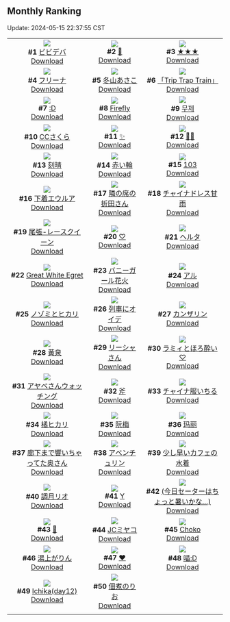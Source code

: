 ## Monthly Ranking
Update: 2024-05-15 22:37:55 CST

|      |      |      |
| :----: | :----: | :----: |
| ![](https://i.pixiv.re/c/240x480/img-master/img/2024/04/17/00/00/20/117903036_p0_master1200.jpg)<br>**#1** [ビビデバ](https://www.pixiv.net/artworks/117903036)<br>[Download](https://i.pixiv.re/img-original/img/2024/04/17/00/00/20/117903036_p0.jpg) | ![](https://i.pixiv.re/c/240x480/img-master/img/2024/04/17/00/36/24/117904473_p0_master1200.jpg)<br>**#2** [💌](https://www.pixiv.net/artworks/117904473)<br>[Download](https://i.pixiv.re/img-original/img/2024/04/17/00/36/24/117904473_p0.jpg) | ![](https://i.pixiv.re/c/240x480/img-master/img/2024/04/17/00/00/25/117903060_p0_master1200.jpg)<br>**#3** [★★★](https://www.pixiv.net/artworks/117903060)<br>[Download](https://i.pixiv.re/img-original/img/2024/04/17/00/00/25/117903060_p0.png) |
| ![](https://i.pixiv.re/c/240x480/img-master/img/2024/04/16/00/00/30/117875650_p0_master1200.jpg)<br>**#4** [フリーナ](https://www.pixiv.net/artworks/117875650)<br>[Download](https://i.pixiv.re/img-original/img/2024/04/16/00/00/30/117875650_p0.jpg) | ![](https://i.pixiv.re/c/240x480/img-master/img/2024/04/17/10/00/01/117911875_p0_master1200.jpg)<br>**#5** [冬山あさこ](https://www.pixiv.net/artworks/117911875)<br>[Download](https://i.pixiv.re/img-original/img/2024/04/17/10/00/01/117911875_p0.png) | ![](https://i.pixiv.re/c/240x480/img-master/img/2024/04/15/18/15/38/117865030_p0_master1200.jpg)<br>**#6** [「Trip Trap Train」](https://www.pixiv.net/artworks/117865030)<br>[Download](https://i.pixiv.re/img-original/img/2024/04/15/18/15/38/117865030_p0.png) |
| ![](https://i.pixiv.re/c/240x480/img-master/img/2024/04/17/13/39/45/117915169_p0_master1200.jpg)<br>**#7** [:D](https://www.pixiv.net/artworks/117915169)<br>[Download](https://i.pixiv.re/img-original/img/2024/04/17/13/39/45/117915169_p0.jpg) | ![](https://i.pixiv.re/c/240x480/img-master/img/2024/04/17/00/00/17/117903019_p0_master1200.jpg)<br>**#8** [Firefly](https://www.pixiv.net/artworks/117903019)<br>[Download](https://i.pixiv.re/img-original/img/2024/04/17/00/00/17/117903019_p0.jpg) | ![](https://i.pixiv.re/c/240x480/img-master/img/2024/04/18/00/00/18/117930405_p0_master1200.jpg)<br>**#9** [무제](https://www.pixiv.net/artworks/117930405)<br>[Download](https://i.pixiv.re/img-original/img/2024/04/18/00/00/18/117930405_p0.jpg) |
| ![](https://i.pixiv.re/c/240x480/img-master/img/2024/04/16/00/00/59/117875739_p0_master1200.jpg)<br>**#10** [CCさくら](https://www.pixiv.net/artworks/117875739)<br>[Download](https://i.pixiv.re/img-original/img/2024/04/16/00/00/59/117875739_p0.jpg) | ![](https://i.pixiv.re/c/240x480/img-master/img/2024/04/17/19/34/07/117921921_p0_master1200.jpg)<br>**#11** [✨](https://www.pixiv.net/artworks/117921921)<br>[Download](https://i.pixiv.re/img-original/img/2024/04/17/19/34/07/117921921_p0.png) | ![](https://i.pixiv.re/c/240x480/img-master/img/2024/04/17/22/33/32/117885800_p0_master1200.jpg)<br>**#12** [🖤👜](https://www.pixiv.net/artworks/117885800)<br>[Download](https://i.pixiv.re/img-original/img/2024/04/17/22/33/32/117885800_p0.jpg) |
| ![](https://i.pixiv.re/c/240x480/img-master/img/2024/04/17/22/33/32/117927579_p0_master1200.jpg)<br>**#13** [刻晴](https://www.pixiv.net/artworks/117927579)<br>[Download](https://i.pixiv.re/img-original/img/2024/04/17/22/33/32/117927579_p0.jpg) | ![](https://i.pixiv.re/c/240x480/img-master/img/2024/04/15/00/42/48/117849515_p0_master1200.jpg)<br>**#14** [赤い輪](https://www.pixiv.net/artworks/117849515)<br>[Download](https://i.pixiv.re/img-original/img/2024/04/15/00/42/48/117849515_p0.png) | ![](https://i.pixiv.re/c/240x480/img-master/img/2024/04/16/14/27/24/117888408_p0_master1200.jpg)<br>**#15** [103](https://www.pixiv.net/artworks/117888408)<br>[Download](https://i.pixiv.re/img-original/img/2024/04/16/14/27/24/117888408_p0.jpg) |
| ![](https://i.pixiv.re/c/240x480/img-master/img/2024/04/17/20/25/48/117923357_p0_master1200.jpg)<br>**#16** [下着エウルア](https://www.pixiv.net/artworks/117923357)<br>[Download](https://i.pixiv.re/img-original/img/2024/04/17/20/25/48/117923357_p0.jpg) | ![](https://i.pixiv.re/c/240x480/img-master/img/2024/04/19/00/00/35/117957166_p0_master1200.jpg)<br>**#17** [隣の席の折田さん](https://www.pixiv.net/artworks/117957166)<br>[Download](https://i.pixiv.re/img-original/img/2024/04/19/00/00/35/117957166_p0.png) | ![](https://i.pixiv.re/c/240x480/img-master/img/2024/04/18/00/00/17/117930398_p0_master1200.jpg)<br>**#18** [チャイナドレス甘雨](https://www.pixiv.net/artworks/117930398)<br>[Download](https://i.pixiv.re/img-original/img/2024/04/18/00/00/17/117930398_p0.jpg) |
| ![](https://i.pixiv.re/c/240x480/img-master/img/2024/04/19/18/15/38/117974000_p0_master1200.jpg)<br>**#19** [尾張-レースクイーン](https://www.pixiv.net/artworks/117974000)<br>[Download](https://i.pixiv.re/img-original/img/2024/04/19/18/15/38/117974000_p0.jpg) | ![](https://i.pixiv.re/c/240x480/img-master/img/2024/04/17/00/00/14/117903001_p0_master1200.jpg)<br>**#20** [♡](https://www.pixiv.net/artworks/117903001)<br>[Download](https://i.pixiv.re/img-original/img/2024/04/17/00/00/14/117903001_p0.png) | ![](https://i.pixiv.re/c/240x480/img-master/img/2024/04/18/17/47/59/117946357_p0_master1200.jpg)<br>**#21** [ヘルタ](https://www.pixiv.net/artworks/117946357)<br>[Download](https://i.pixiv.re/img-original/img/2024/04/18/17/47/59/117946357_p0.png) |
| ![](https://i.pixiv.re/c/240x480/img-master/img/2024/04/18/04/33/28/117933438_p0_master1200.jpg)<br>**#22** [Great White Egret](https://www.pixiv.net/artworks/117933438)<br>[Download](https://i.pixiv.re/img-original/img/2024/04/18/04/33/28/117933438_p0.png) | ![](https://i.pixiv.re/c/240x480/img-master/img/2024/05/08/13/55/08/117903916_p0_master1200.jpg)<br>**#23** [バニーガール花火](https://www.pixiv.net/artworks/117903916)<br>[Download](https://i.pixiv.re/img-original/img/2024/05/08/13/55/08/117903916_p0.jpg) | ![](https://i.pixiv.re/c/240x480/img-master/img/2024/04/17/00/00/15/117903007_p0_master1200.jpg)<br>**#24** [アル](https://www.pixiv.net/artworks/117903007)<br>[Download](https://i.pixiv.re/img-original/img/2024/04/17/00/00/15/117903007_p0.jpg) |
| ![](https://i.pixiv.re/c/240x480/img-master/img/2024/04/19/00/00/37/117957179_p0_master1200.jpg)<br>**#25** [ノゾミとヒカリ](https://www.pixiv.net/artworks/117957179)<br>[Download](https://i.pixiv.re/img-original/img/2024/04/19/00/00/37/117957179_p0.jpg) | ![](https://i.pixiv.re/c/240x480/img-master/img/2024/04/17/15/35/11/117916838_p0_master1200.jpg)<br>**#26** [列車にオイデ](https://www.pixiv.net/artworks/117916838)<br>[Download](https://i.pixiv.re/img-original/img/2024/04/17/15/35/11/117916838_p0.png) | ![](https://i.pixiv.re/c/240x480/img-master/img/2024/04/18/21/01/38/117951408_p0_master1200.jpg)<br>**#27** [カンザリン](https://www.pixiv.net/artworks/117951408)<br>[Download](https://i.pixiv.re/img-original/img/2024/04/18/21/01/38/117951408_p0.png) |
| ![](https://i.pixiv.re/c/240x480/img-master/img/2024/04/15/18/00/14/117864587_p0_master1200.jpg)<br>**#28** [黃泉](https://www.pixiv.net/artworks/117864587)<br>[Download](https://i.pixiv.re/img-original/img/2024/04/15/18/00/14/117864587_p0.jpg) | ![](https://i.pixiv.re/c/240x480/img-master/img/2024/04/17/00/27/33/117904171_p0_master1200.jpg)<br>**#29** [リーシャさん](https://www.pixiv.net/artworks/117904171)<br>[Download](https://i.pixiv.re/img-original/img/2024/04/17/00/27/33/117904171_p0.jpg) | ![](https://i.pixiv.re/c/240x480/img-master/img/2024/04/18/17/51/23/117946421_p0_master1200.jpg)<br>**#30** [ラミィとほろ酔い♡](https://www.pixiv.net/artworks/117946421)<br>[Download](https://i.pixiv.re/img-original/img/2024/04/18/17/51/23/117946421_p0.png) |
| ![](https://i.pixiv.re/c/240x480/img-master/img/2024/04/16/05/58/41/117881505_p0_master1200.jpg)<br>**#31** [アヤベさんウォッチング](https://www.pixiv.net/artworks/117881505)<br>[Download](https://i.pixiv.re/img-original/img/2024/04/16/05/58/41/117881505_p0.png) | ![](https://i.pixiv.re/c/240x480/img-master/img/2024/04/17/22/23/40/117927270_p0_master1200.jpg)<br>**#32** [斧](https://www.pixiv.net/artworks/117927270)<br>[Download](https://i.pixiv.re/img-original/img/2024/04/17/22/23/40/117927270_p0.jpg) | ![](https://i.pixiv.re/c/240x480/img-master/img/2024/04/17/00/59/38/117905057_p0_master1200.jpg)<br>**#33** [チャイナ服いちる](https://www.pixiv.net/artworks/117905057)<br>[Download](https://i.pixiv.re/img-original/img/2024/04/17/00/59/38/117905057_p0.png) |
| ![](https://i.pixiv.re/c/240x480/img-master/img/2024/04/15/18/26/11/117865262_p0_master1200.jpg)<br>**#34** [橘ヒカリ](https://www.pixiv.net/artworks/117865262)<br>[Download](https://i.pixiv.re/img-original/img/2024/04/15/18/26/11/117865262_p0.png) | ![](https://i.pixiv.re/c/240x480/img-master/img/2024/04/16/14/08/45/117888130_p0_master1200.jpg)<br>**#35** [阮梅](https://www.pixiv.net/artworks/117888130)<br>[Download](https://i.pixiv.re/img-original/img/2024/04/16/14/08/45/117888130_p0.jpg) | ![](https://i.pixiv.re/c/240x480/img-master/img/2024/04/16/18/44/46/117893081_p0_master1200.jpg)<br>**#36** [玛丽](https://www.pixiv.net/artworks/117893081)<br>[Download](https://i.pixiv.re/img-original/img/2024/04/16/18/44/46/117893081_p0.jpg) |
| ![](https://i.pixiv.re/c/240x480/img-master/img/2024/04/17/00/04/37/117903393_p0_master1200.jpg)<br>**#37** [廊下まで響いちゃってた奥さん](https://www.pixiv.net/artworks/117903393)<br>[Download](https://i.pixiv.re/img-original/img/2024/04/17/00/04/37/117903393_p0.jpg) | ![](https://i.pixiv.re/c/240x480/img-master/img/2024/04/18/00/00/24/117930432_p0_master1200.jpg)<br>**#38** [アベンチュリン](https://www.pixiv.net/artworks/117930432)<br>[Download](https://i.pixiv.re/img-original/img/2024/04/18/00/00/24/117930432_p0.png) | ![](https://i.pixiv.re/c/240x480/img-master/img/2024/04/17/20/08/29/117922928_p0_master1200.jpg)<br>**#39** [少し早いカフェの水着](https://www.pixiv.net/artworks/117922928)<br>[Download](https://i.pixiv.re/img-original/img/2024/04/17/20/08/29/117922928_p0.png) |
| ![](https://i.pixiv.re/c/240x480/img-master/img/2024/04/19/17/44/02/117973090_p0_master1200.jpg)<br>**#40** [調月リオ](https://www.pixiv.net/artworks/117973090)<br>[Download](https://i.pixiv.re/img-original/img/2024/04/19/17/44/02/117973090_p0.jpg) | ![](https://i.pixiv.re/c/240x480/img-master/img/2024/04/18/19/54/57/117949407_p0_master1200.jpg)<br>**#41** [Y](https://www.pixiv.net/artworks/117949407)<br>[Download](https://i.pixiv.re/img-original/img/2024/04/18/19/54/57/117949407_p0.png) | ![](https://i.pixiv.re/c/240x480/img-master/img/2024/04/15/17/14/36/117863612_p0_master1200.jpg)<br>**#42** [(今日セーターはちょっと暑いかな…)](https://www.pixiv.net/artworks/117863612)<br>[Download](https://i.pixiv.re/img-original/img/2024/04/15/17/14/36/117863612_p0.jpg) |
| ![](https://i.pixiv.re/c/240x480/img-master/img/2024/04/17/00/35/04/117904439_p0_master1200.jpg)<br>**#43** [🍁](https://www.pixiv.net/artworks/117904439)<br>[Download](https://i.pixiv.re/img-original/img/2024/04/17/00/35/04/117904439_p0.jpg) | ![](https://i.pixiv.re/c/240x480/img-master/img/2024/04/18/00/07/28/117930897_p0_master1200.jpg)<br>**#44** [JCミヤコ](https://www.pixiv.net/artworks/117930897)<br>[Download](https://i.pixiv.re/img-original/img/2024/04/18/00/07/28/117930897_p0.png) | ![](https://i.pixiv.re/c/240x480/img-master/img/2024/04/18/12/04/18/117934946_p0_master1200.jpg)<br>**#45** [Choko](https://www.pixiv.net/artworks/117934946)<br>[Download](https://i.pixiv.re/img-original/img/2024/04/18/12/04/18/117934946_p0.jpg) |
| ![](https://i.pixiv.re/c/240x480/img-master/img/2024/04/15/17/09/07/117863525_p0_master1200.jpg)<br>**#46** [湯上がりん](https://www.pixiv.net/artworks/117863525)<br>[Download](https://i.pixiv.re/img-original/img/2024/04/15/17/09/07/117863525_p0.png) | ![](https://i.pixiv.re/c/240x480/img-master/img/2024/04/16/00/00/30/117875648_p0_master1200.jpg)<br>**#47** [❤](https://www.pixiv.net/artworks/117875648)<br>[Download](https://i.pixiv.re/img-original/img/2024/04/16/00/00/30/117875648_p0.jpg) | ![](https://i.pixiv.re/c/240x480/img-master/img/2024/04/17/13/37/19/117915129_p0_master1200.jpg)<br>**#48** [喵:D](https://www.pixiv.net/artworks/117915129)<br>[Download](https://i.pixiv.re/img-original/img/2024/04/17/13/37/19/117915129_p0.jpg) |
| ![](https://i.pixiv.re/c/240x480/img-master/img/2024/04/18/19/41/41/117949107_p0_master1200.jpg)<br>**#49** [Ichika(day12)](https://www.pixiv.net/artworks/117949107)<br>[Download](https://i.pixiv.re/img-original/img/2024/04/18/19/41/41/117949107_p0.jpg) | ![](https://i.pixiv.re/c/240x480/img-master/img/2024/04/16/20/49/43/117896407_p0_master1200.jpg)<br>**#50** [佃煮のりお](https://www.pixiv.net/artworks/117896407)<br>[Download](https://i.pixiv.re/img-original/img/2024/04/16/20/49/43/117896407_p0.png) |
|      |
